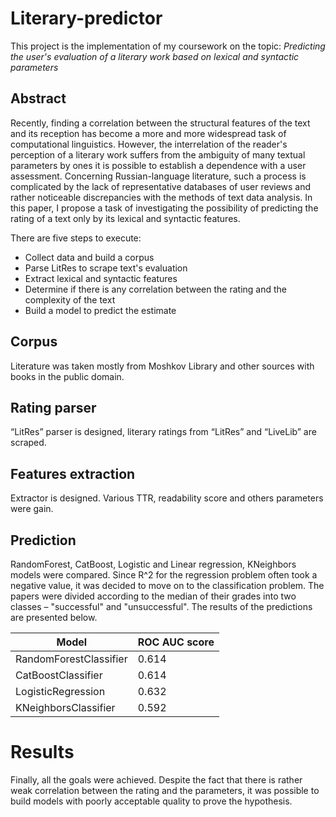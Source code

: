 # Literary-predictor

This project is the implementation of my coursework on the topic: *Predicting the user's evaluation of a literary work based on lexical and syntactic parameters*


## Abstract

Recently, finding a correlation between the structural features of the text and its reception has become a more and more widespread task of computational linguistics. However, the interrelation of the reader's perception of a literary work suffers from the ambiguity of many textual parameters by ones it is possible to establish a dependence with a user assessment. Concerning Russian-language literature, such a process is complicated by the lack of representative databases of user reviews and rather noticeable discrepancies with the methods of text data analysis. In this paper, I propose a task of investigating the possibility of predicting the rating of a text only by its lexical and syntactic features.

There are five steps to execute:
- Collect data and build a corpus
- Parse LitRes to scrape text's evaluation
- Extract lexical and syntactic features
- Determine if there is any correlation between the rating and the complexity of the text
- Build a model to predict the estimate


## Corpus
Literature was taken mostly from Moshkov Library and other sources with books in the public domain.

## Rating parser
“LitRes” parser is designed, literary ratings from “LitRes” and “LiveLib” are scraped.
 
 ## Features extraction
Extractor is designed. Various TTR, readability score and others parameters were gain.


## Prediction 
RandomForest, CatBoost, Logistic and Linear regression, KNeighbors models were compared. Since R^2 for the regression problem often took a negative value, it was decided to move on to the classification problem. The papers were divided according to the median of their grades into two classes – "successful" and "unsuccessful". The results of the predictions are presented below.

| Model                     | ROC AUC score|
| -----------               | -----------  |
| RandomForestClassifier    | 0.614        |
| CatBoostClassifier        | 0.614        |
| LogisticRegression        | 0.632        |
| KNeighborsClassifier      | 0.592        |


# Results
Finally, all the goals were achieved. Despite the fact that there is rather weak correlation between the rating and the parameters, it was possible to build models with poorly acceptable quality to prove the hypothesis.




